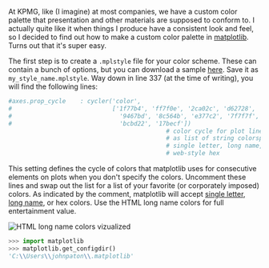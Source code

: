 <!-- 
.. title: Custom color themes in Matplotlib
.. slug: matplotlib_colors
.. date: 2017-05-011 20:00:00 UTC+01:00
.. tags: python, dataviz, matplotlib
.. category: 
.. link: https://johnpaton.github.io/posts/matplotlib_colors/
.. description: Making custome color schemes available in Matplotlib is super easy
.. type: text
.. author: John Paton
-->

At KPMG, like (I imagine) at most companies, we have a custom color palette that presentation and other materials are supposed to conform to. I actually quite like it when things I produce have a consistent look and feel, so I decided to find out how to make a custom color palette in [matplotlib](https://matplotlib.org/). Turns out that it's super easy.

<!-- TEASER_END -->

The first step is to create a `.mplstyle` file for your color scheme. These can contain a bunch of options, but you can download a sample [here](http://matplotlib.org/_static/matplotlibrc). Save it as `my_style_name.mplstyle`. Way down in line 337 (at the time of writing), you will find the following lines:

```python
#axes.prop_cycle    : cycler('color',
#                            ['1f77b4', 'ff7f0e', '2ca02c', 'd62728',
#                              '9467bd', '8c564b', 'e377c2', '7f7f7f',
#                              'bcbd22', '17becf'])
                                            # color cycle for plot lines
                                            # as list of string colorspecs:
                                            # single letter, long name, or
                                            # web-style hex
```

This setting defines the cycle of colors that matplotlib uses for consecutive elements on plots when you don't specify the colors. Uncomment these lines and swap out the list for a list of your favorite (or corporately imposed) colors. As indicated by the comment, matplotlib will accept [single letter](https://matplotlib.org/api/colors_api.html), [long name](https://www.w3schools.com/colors/colors_names.asp), or hex colors. Use the HTML long name colors for full entertainment value.

![HTML long name colors vizualized](https://s-media-cache-ak0.pinimg.com/originals/1b/37/ec/1b37ec6dd26e4368cf9db7558ea46a4f.gif)




```python
>>> import matplotlib
>>> matplotlib.get_configdir()
'C:\\Users\\johnpaton\\.matplotlib'
```

